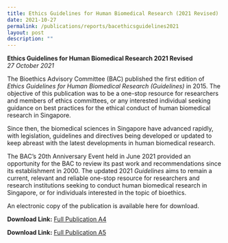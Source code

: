 ```yaml
---
title: Ethics Guidelines for Human Biomedical Research (2021 Revised)
date: 2021-10-27
permalink: /publications/reports/bacethicsguidelines2021
layout: post
description: ""
---
```


**Ethics Guidelines for Human Biomedical Research 2021 Revised** <br>
*27 October 2021*

The Bioethics Advisory Committee (BAC) published the first edition of *Ethics Guidelines for Human Biomedical Research (Guidelines)* in 2015. The objective of this publication was to be a one-stop resource for researchers and members of ethics committees, or any interested individual seeking guidance on best practices for the ethical conduct of human biomedical research in Singapore.

Since then, the biomedical sciences in Singapore have advanced rapidly, with legislation, guidelines and directives being developed or updated to keep abreast with the latest developments in human biomedical research.

The BAC’s 20th Anniversary Event held in June 2021 provided an opportunity for the BAC to review its past work and recommendations since its establishment in 2000.  The updated 2021 *Guidelines* aims to remain a current, relevant and reliable one-stop resource for researchers and research institutions seeking to conduct human biomedical research in Singapore, or for individuals interested in the topic of bioethics.

An electronic copy of the publication is available here for download.

**Download Link:** [Full Publication A4](https://go.gov.sg/bacethicsguidelines2021-a4)

**Download Link:** [Full Publication A5](https://go.gov.sg/bacethicsguidelines2021-a5)